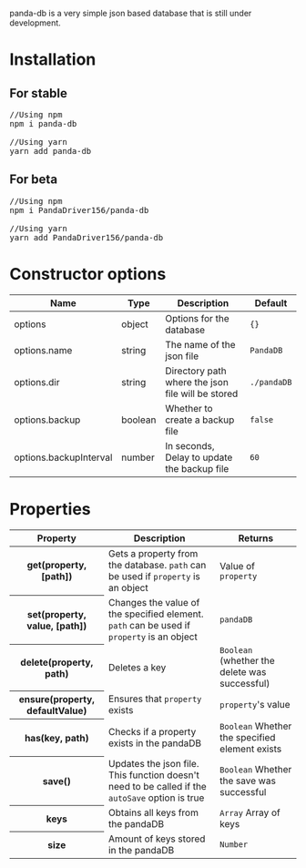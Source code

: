 panda-db is a very simple json based database that is still under development.

# Installation
## For stable
<pre>
//Using npm
npm i panda-db

//Using yarn
yarn add panda-db
</pre>
## For beta
<pre>
//Using npm
npm i PandaDriver156/panda-db

//Using yarn
yarn add PandaDriver156/panda-db
</pre>
# Constructor options
<table>
    <thead>
        <tr>
            <th>Name</th>
            <th>Type</th>
            <th>Description</th>
            <th>Default</th>
        </tr>
    </thead>
    <tbody>
        <tr>
            <td>options</td>
            <td>object</td>
            <td>Options for the database</td>
            <td><code>{}</code></td>
        </tr>
        <tr>
            <td>options.name</td>
            <td>string</td>
            <td>The name of the json file</td>
            <td><code>PandaDB</code></td>
        </tr>
        <tr>
            <td>options.dir</td>
            <td>string</td>
            <td>Directory path where the json file will be stored</td>
            <td><code>./pandaDB</code></td>
        </tr>
        <tr>
            <td>options.backup</td>
            <td>boolean</td>
            <td>Whether to create a backup file</td>
            <td><code>false</code></td>
        </tr>
        <tr>
             <td>options.backupInterval</td>
             <td>number</td>
             <td>In seconds, Delay to update the backup file</td>
             <td><code>60</code></td>
        </tr>
    </tbody>
</table>

# Properties
<table>
    <thead>
        <tr>
            <th>Property</th>
            <th>Description</th>
            <th>Returns</th>
        </tr>
    </thead>
    <tbody>
        <tr>
            <th>get(property, [path])</th>
            <td>Gets a property from the database. <code>path</code> can be used if <code>property</code> is an object</td>
            <td>Value of <code>property</code></td>
        </tr>
        <tr>
            <th>set(property, value, [path])</th>
            <td>Changes the value of the specified element. <code>path</code> can be used if <code>property</code> is an object</td>
            <td><code>pandaDB</code></td>
        </tr>
        <tr>
            <th>delete(property, path)</th>
            <td>Deletes a key</td>
            <td><code>Boolean</code> (whether the delete was successful)</td>
        </tr>
        <tr>
            <th>ensure(property, defaultValue)</th>
            <td>Ensures that <code>property</code> exists</td>
            <td><code>property</code>'s value</td>
        </tr>
        <tr>
            <th>has(key, path)</th>
            <td>Checks if a property exists in the pandaDB</td>
            <td><code>Boolean</code> Whether the specified element exists</td>
        </tr>
        <tr>
            <th>save()</th>
            <td>Updates the json file. This function doesn't need to be called if the <code>autoSave</code> option is true</td>
            <td><code>Boolean</code> Whether the save was successful</td>
        </tr>
        <tr>
            <th>keys</th>
            <td>Obtains all keys from the pandaDB</td>
            <td><code>Array</code> Array of keys</td>
        </tr>
        <tr>
            <th>size</th>
            <td>Amount of keys stored in the pandaDB</td>
            <td><code>Number</code></td>
        </tr>
    </tbody>
</table>
